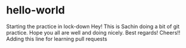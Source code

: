# hello-world
Starting the practice in lock-down
Hey! This is Sachin doing a bit of git practice. Hope you all are well and doing nicely.
Best regards! 
Cheers!!
Adding this line for learning pull requests
